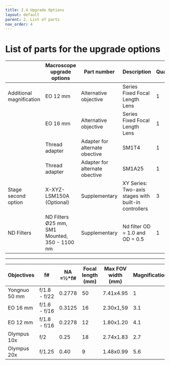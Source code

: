 ```yaml
---
title: 2.4 Upgrade Options
layout: default
parent: 2. List of parts
nav_order: 4
---
```


# List of parts for the upgrade options

|                          | Macroscope upgrade options | Part number                    | Description                                          | Quantity | Price per unit (12/2023)| Vendor   | Link                                                                                                                                                               |
| ------------------------ | -------------------------- | ------------------------------ | ---------------------------------------------------- | -------- | -------------- | -------- | ------------------------------------------------------------------------------------------------------------------------------------------------------------------ |
| Additional magnification | EO 12 mm                   | Alternative objective          | Series Fixed Focal Length Lens                       | 1        | 225            | Edmund   | [https://www.edmundoptics.eu/12mm](https://www.edmundoptics.eu/p/12mm-uc-series-fixed-focal-length-lens/2969/)           |
|                          | EO 16 mm                   | Alternative objective          | Series Fixed Focal Length Lens                       | 1        | 326            | Edmund   | [https://www.edmundoptics.com/16mm](https://www.edmundoptics.com/p/16mm-c-series-fixed-focal-length-lens/16525/)         |
|                          | Thread adapter             | Adapter for alternate obective | SM1T4                                                | 1        | 26.42          | Thorlabs | [https://www.thorlabs.com/SM1T4](https://www.thorlabs.com/thorproduct.cfm?partnumber=SM1T4)                                             |
|                          | Thread adapter             | Adapter for alternate obective | SM1A25                                               | 1        | 20.03          | Thorlabs | [https://www.thorlabs.de/SM1A25](https://www.thorlabs.de/thorproduct.cfm?partnumber=SM1A25)                                             |
| Stage second option      | X-XYZ-LSM150A (Optional)   | Supplementary                  | XY Series: Two-axis stages with built-in controllers | 3        | 7808           | Zaber    | [https://www.zaber.com/X-XY-LSM150A](https://www.zaber.com/products/xy-xyz-gantry-systems/XY/specs?part=X-XY-LSM150A) |
| ND Filters     | ND Filters Ø25 mm, SM1 Mounted, 350 - 1100 nm   | Supplementary                  | Nd filter OD = 1.0 and OD = 0.5  | 1        | 673.81           | Thorlabs    | [ND Filters](https://www.thorlabs.de/thorproduct.cfm?partnumber=NDK01) |


---

| Objectives     | f#               | NA =½\*f# | Focal length (mm) | Max FOV width (mm) | Magnification |
| ------------- | ------------- | --------- | ----------------- | ------------------ | ------------- |
| Yongnuo 50 mm | f/1.8 - f/22  | 0.2778    | 50                | 7.41x4.95          | 1             |
| EO 16 mm      | f/1.6 - f/16  | 0.3125    | 16                | 2.30x1,59          | 3.1           |
| EO 12 mm      | f/1.8 - f/16  | 0.2278    | 12                | 1.80x1.20          | 4.1           |
| Olympus 10x   | f/2     | 0.25      | 18                | 2.74x1.83          | 2.7           |
| Olympus 20x   | f/1.25 | 0.40       | 9                 | 1.48x0.99          | 5.6          |


